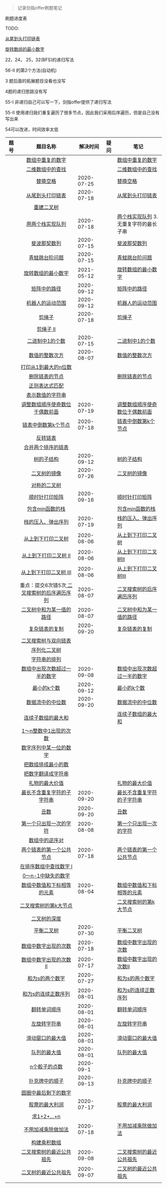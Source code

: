 > 记录剑指offer刷题笔记


刷题进度表

TODO: 

[ 从尾到头打印链表](https://leetcode-cn.com/problems/cong-wei-dao-tou-da-yin-lian-biao-lcof) 

[旋转数组的最小数字](https://leetcode-cn.com/problems/xuan-zhuan-shu-zu-de-zui-xiao-shu-zi-lcof) 

22，24， 25，32(BFS)的递归写法

56-II 的第2个方法(自动机)

3 题后面的拓展题目没看也没写

4题的递归思路没有写

55-I 非递归自己可以写一下，剑指offer提供了递归写法

55-II 使用递归我们重复遍历了很多节点，因此我们采用后序遍历，但是自己没有写出来

54可以改进，时间效率太低

| 题号 |                                                               题目名称                                                               | 解决时间   | 疑问 | 笔记                                                                               |
| ---- | :----------------------------------------------------------------------------------------------------------------------------------: | ---------- | ---- | ---------------------------------------------------------------------------------- |
|      |                      [ 数组中重复的数字](https://leetcode-cn.com/problems/shu-zu-zhong-zhong-fu-de-shu-zi-lcof)                      |            |      | [数组中重复的数字](剑指offer/数组中重复的数字/code.md)                             |
|      |                      [ 二维数组中的查找](https://leetcode-cn.com/problems/er-wei-shu-zu-zhong-de-cha-zhao-lcof)                      |            |      | [二维数组中的查找](剑指offer/二维数组中的查找/code.md)                             |
|      |                                  [ 替换空格](https://leetcode-cn.com/problems/ti-huan-kong-ge-lcof)                                  | 2020-07-25 |      | [替换空格](剑指offer/替换空格/code.md)                                             |
|      |                     [ 从尾到头打印链表](https://leetcode-cn.com/problems/cong-wei-dao-tou-da-yin-lian-biao-lcof)                     | 2020-07-18 |      | [从尾到头打印链表](剑指offer/从尾到头打印链表/code.md)                             |
|      |                              [重建二叉树](https://leetcode-cn.com/problems/zhong-jian-er-cha-shu-lcof)                               |            |      |                                                                                    |
|      |                    [ 用两个栈实现队列](https://leetcode-cn.com/problems/yong-liang-ge-zhan-shi-xian-dui-lie-lcof)                    | 2020-07-18 |      | [两个栈实现队列](剑指offer/个栈实现队列/code.md)    3.无重复字符的最长子串         |
|      |                             [ 斐波那契数列](https://leetcode-cn.com/problems/fei-bo-na-qi-shu-lie-lcof)                              | 2020-07-15 |      | [斐波那契数列](剑指offer/斐波那契数列/code.md)                                     |
|      |                         [青蛙跳台阶问题](https://leetcode-cn.com/problems/qing-wa-tiao-tai-jie-wen-ti-lcof)                          | 2020-07-15 |      | [青蛙跳台阶问题](剑指offer/青蛙跳台阶问题/code.md)                                 |
|      |                   [旋转数组的最小数字](https://leetcode-cn.com/problems/xuan-zhuan-shu-zu-de-zui-xiao-shu-zi-lcof)                   | 2021-05-12 |      | [旋转数组的最小数字](剑指offer/旋转数组的最小数字/code.md)                         |
|      |                            [矩阵中的路径](https://leetcode-cn.com/problems/ju-zhen-zhong-de-lu-jing-lcof)                            | 2020-09-12 |      | [矩阵中的路径](剑指offer/矩阵中的路径/code.md)                                     |
|      |                       [机器人的运动范围](https://leetcode-cn.com/problems/ji-qi-ren-de-yun-dong-fan-wei-lcof)                        | 2020-09-12 |      | [机器人的运动范围](剑指offer/机器人的运动范围/code.md)                             |
|      |                                    [ 剪绳子](https://leetcode-cn.com/problems/jian-sheng-zi-lcof)                                    | 2020-07-18 |      | [剪绳子](剑指offer/剪绳子/code.md)                                                 |
|      |                                 [剪绳子 II](https://leetcode-cn.com/problems/jian-sheng-zi-ii-lcof)                                  |            |      |                                                                                    |
|      |                        [ 二进制中1的个数](https://leetcode-cn.com/problems/er-jin-zhi-zhong-1de-ge-shu-lcof)                         | 2020-07-15 |      | [二进制中1的个数](剑指offer/二进制中1的个数/code.md)                               |
|      |                        [ 数值的整数次方](https://leetcode-cn.com/problems/shu-zhi-de-zheng-shu-ci-fang-lcof)                         | 2020-08-07 |      | [数值的整数次方](剑指offer/数值的整数次方/code.md)                                 |
|      |                  [打印从1到最大的n位数](https://leetcode-cn.com/problems/da-yin-cong-1dao-zui-da-de-nwei-shu-lcof)                   |            |      |                                                                                    |
|      |                       [ 删除链表的节点](https://leetcode-cn.com/problems/shan-chu-lian-biao-de-jie-dian-lcof)                        |            |      | [删除链表的节点](剑指offer/删除链表的节点/code.md)                                 |
|      |                         [ 正则表达式匹配](https://leetcode-cn.com/problems/zheng-ze-biao-da-shi-pi-pei-lcof)                         |            |      |                                                                                    |
|      |                      [ 表示数值的字符串](https://leetcode-cn.com/problems/biao-shi-shu-zhi-de-zi-fu-chuan-lcof)                      |            |      |                                                                                    |
|      | [调整数组顺序使奇数位于偶数前面](https://leetcode-cn.com/problems/diao-zheng-shu-zu-shun-xu-shi-qi-shu-wei-yu-ou-shu-qian-mian-lcof) | 2020-07-19 |      | [调整数组顺序使奇数位于偶数前面](剑指offer/调整数组顺序使奇数位于偶数前面/code.md) |
|      |                [ 链表中倒数第k个节点](https://leetcode-cn.com/problems/lian-biao-zhong-dao-shu-di-kge-jie-dian-lcof)                 | 2020-07-18 |      | [链表中倒数第k个节点](剑指offer/链表中倒数第k个节点/code.md)                       |
|      |                                [反转链表](https://leetcode-cn.com/problems/fan-zhuan-lian-biao-lcof)                                 |            |      |                                                                                    |
|      |                   [合并两个排序的链表](https://leetcode-cn.com/problems/he-bing-liang-ge-pai-xu-de-lian-biao-lcof)                   |            |      |                                                                                    |
|      |                                [ 树的子结构](https://leetcode-cn.com/problems/shu-de-zi-jie-gou-lcof)                                | 2020-09-12 |      | [树的子结构](剑指offer/树的子结构/code.md)                                         |
|      |                            [二叉树的镜像](https://leetcode-cn.com/problems/er-cha-shu-de-jing-xiang-lcof)                            | 2020-07-26 |      | [二叉树的镜像](剑指offer/二叉树的镜像/code.md)                                     |
|      |                            [ 对称的二叉树](https://leetcode-cn.com/problems/dui-cheng-de-er-cha-shu-lcof)                            |            |      |                                                                                    |
|      |                        [ 顺时针打印矩阵](https://leetcode-cn.com/problems/shun-shi-zhen-da-yin-ju-zhen-lcof)                         | 2020-09-16 |      | [顺时针打印矩阵](剑指offer/顺时针打印矩阵/code.md)                                 |
|      |                         [ 包含min函数的栈](https://leetcode-cn.com/problems/bao-han-minhan-shu-de-zhan-lcof)                         |            |      | [包含min函数的栈](剑指offer/包含min函数的栈/code.md)                               |
|      |                      [ 栈的压入、弹出序列](https://leetcode-cn.com/problems/zhan-de-ya-ru-dan-chu-xu-lie-lcof)                       | 2020-07-19 |      | [栈的压入、弹出序列](剑指offer/栈的压入、弹出序列/code.md)                         |
|      |                  [ 从上到下打印二叉树](https://leetcode-cn.com/problems/cong-shang-dao-xia-da-yin-er-cha-shu-lcof)                   | 2020-08-06 |      | [从上到下打印二叉树](剑指offer/从上到下打印二叉树/code.md)                         |
|      |               [ 从上到下打印二叉树 II](https://leetcode-cn.com/problems/cong-shang-dao-xia-da-yin-er-cha-shu-ii-lcof)                | 2020-08-06 |      | [从上到下打印二叉树II](剑指offer/从上到下打印二叉树II/code.md)                     |
|      |              [ 从上到下打印二叉树 III](https://leetcode-cn.com/problems/cong-shang-dao-xia-da-yin-er-cha-shu-iii-lcof)               | 2020-08-06 |      | [从上到下打印二叉树III](剑指offer/从上到下打印二叉树III/code.md)                   |
|      |   重点：提交6次错5次[ 二叉搜索树的后序遍历序列](https://leetcode-cn.com/problems/er-cha-sou-suo-shu-de-hou-xu-bian-li-xu-lie-lcof)   | 2020-08-07 |      | [二叉搜索树的后序遍历序列](剑指offer/二叉搜索树的后序遍历序列/code.md)             |
|      |           [ 二叉树中和为某一值的路径](https://leetcode-cn.com/problems/er-cha-shu-zhong-he-wei-mou-yi-zhi-de-lu-jing-lcof)           | 2020-08-07 |      | [二叉树中和为某一值的路径](剑指offer/二叉树中和为某一值的路径/code.md)             |
|      |                          [ 复杂链表的复制](https://leetcode-cn.com/problems/fu-za-lian-biao-de-fu-zhi-lcof)                          | 2020-09-20 |      | [复杂链表的复制](剑指offer/复杂链表的复制/code.md)                                 |
|      |             [ 二叉搜索树与双向链表](https://leetcode-cn.com/problems/er-cha-sou-suo-shu-yu-shuang-xiang-lian-biao-lcof)              |            |      |                                                                                    |
|      |                             [ 序列化二叉树](https://leetcode-cn.com/problems/xu-lie-hua-er-cha-shu-lcof)                             |            |      |                                                                                    |
|      |                            [ 字符串的排列](https://leetcode-cn.com/problems/zi-fu-chuan-de-pai-lie-lcof)                             |            |      |                                                                                    |
|      |    [ 数组中出现次数超过一半的数字](https://leetcode-cn.com/problems/shu-zu-zhong-chu-xian-ci-shu-chao-guo-yi-ban-de-shu-zi-lcof)     | 2020-09-08 |      | [数组中出现次数超过一半的数字](剑指offer/数组中出现次数超过一半的数字/code.md)     |
|      |                              [ 最小的k个数](https://leetcode-cn.com/problems/zui-xiao-de-kge-shu-lcof)                               | 2020-09-12 |      | [最小的k个数](剑指offer/最小的k个数/code.md)                                       |
|      |                     [ 数据流中的中位数](https://leetcode-cn.com/problems/shu-ju-liu-zhong-de-zhong-wei-shu-lcof)                     | 2020-09-20 |      | [数据流中的中位数](剑指offer/数据流中的中位数/code.md)                             |
|      |                     [ 连续子数组的最大和](https://leetcode-cn.com/problems/lian-xu-zi-shu-zu-de-zui-da-he-lcof)                      |            |      | [连续子数组的最大和](剑指offer/连续子数组的最大和/code.md)                         |
|      |                [ 1～n整数中1出现的次数](https://leetcode-cn.com/problems/1nzheng-shu-zhong-1chu-xian-de-ci-shu-lcof)                 |            |      |                                                                                    |
|      |              [ 数字序列中某一位的数字](https://leetcode-cn.com/problems/shu-zi-xu-lie-zhong-mou-yi-wei-de-shu-zi-lcof)               |            |      |                                                                                    |
|      |                   [ 把数组排成最小的数](https://leetcode-cn.com/problems/ba-shu-zu-pai-cheng-zui-xiao-de-shu-lcof)                   |            |      |                                                                                    |
|      |                    [把数字翻译成字符串](https://leetcode-cn.com/problems/ba-shu-zi-fan-yi-cheng-zi-fu-chuan-lcof)                    |            |      |                                                                                    |
|      |                           [ 礼物的最大价值](https://leetcode-cn.com/problems/li-wu-de-zui-da-jie-zhi-lcof)                           |            |      | [礼物的最大价值](剑指offer/礼物的最大价值/code.md)                                 |
|      |        [ 最长不含重复字符的子字符串](https://leetcode-cn.com/problems/zui-chang-bu-han-zhong-fu-zi-fu-de-zi-zi-fu-chuan-lcof)        | 2020-09-20 |      | [最长不含重复字符的子字符串](剑指offer/最长不含重复字符的子字符串/code.md)         |
|      |                                       [ 丑数](https://leetcode-cn.com/problems/chou-shu-lcof)                                        | 2020-09-20 |      | [丑数](剑指offer/丑数/code.md)                                                     |
|      |                [ 第一个只出现一次的字符](https://leetcode-cn.com/problems/di-yi-ge-zhi-chu-xian-yi-ci-de-zi-fu-lcof)                 | 2020-08-08 |      | [第一个只出现一次的字符](剑指offer/第一个只出现一次的字符/code.md)                 |
|      |                          [ 数组中的逆序对](https://leetcode-cn.com/problems/shu-zu-zhong-de-ni-xu-dui-lcof)                          |            |      |                                                                                    |
|      |         [两个链表的第一个公共节点](https://leetcode-cn.com/problems/liang-ge-lian-biao-de-di-yi-ge-gong-gong-jie-dian-lcof)          | 2020-07-18 |      | [两个链表的第一个公共节点](剑指offer/两个链表的第一个公共节点/code.md)             |
|      |               [ 在排序数组中查找数字 I](https://leetcode-cn.com/problems/zai-pai-xu-shu-zu-zhong-cha-zhao-shu-zi-lcof)               |            |      |                                                                                    |
|      |                            [ 0～n-1中缺失的数字](https://leetcode-cn.com/problems/que-shi-de-shu-zi-lcof)                            |            |      |                                                                                    |
|      |                                                    [数组中数值和下标相等的元素]()                                                    | 2020-08-04 |      | [数组中数值和下标相等的元素](剑指offer/数组中数值和下标相等的元素/code.md)         |
|      |                [ 二叉搜索树的第k大节点](https://leetcode-cn.com/problems/er-cha-sou-suo-shu-de-di-kda-jie-dian-lcof)                 |            |      | [二叉搜索树的第k大节点](剑指offer/二叉搜索树的第k大节点/code.md)                   |
|      |                             [ 二叉树的深度](https://leetcode-cn.com/problems/er-cha-shu-de-shen-du-lcof)                             |            |      |                                                                                    |
|      |                              [ 平衡二叉树](https://leetcode-cn.com/problems/ping-heng-er-cha-shu-lcof)                               | 2020-07-30 |      | [平衡二叉树](剑指offer/平衡二叉树/code.md)                                         |
|      |                [ 数组中数字出现的次数](https://leetcode-cn.com/problems/shu-zu-zhong-shu-zi-chu-xian-de-ci-shu-lcof)                 | 2020-07-18 |      | [数组中数字出现的次数](剑指offer/数组中数字出现的次数/code.md)                     |
|      |             [ 数组中数字出现的次数 II](https://leetcode-cn.com/problems/shu-zu-zhong-shu-zi-chu-xian-de-ci-shu-ii-lcof)              | 2020-07-17 |      | [数组中数字出现的次数II](剑指offer/数组中数字出现的次数II/code.md)                 |
|      |                         [和为s的两个数字](https://leetcode-cn.com/problems/he-wei-sde-liang-ge-shu-zi-lcof)                          | 2020-07-27 |      | [和为s的两个数字](剑指offer/和为s的两个数字/code.md)                               |
|      |                   [和为s的连续正数序列](https://leetcode-cn.com/problems/he-wei-sde-lian-xu-zheng-shu-xu-lie-lcof)                   | 2020-08-01 |      | [和为s的连续正数序列](剑指offer/和为s的连续正数序列/code.md)                       |
|      |                           [ 翻转单词顺序](https://leetcode-cn.com/problems/fan-zhuan-dan-ci-shun-xu-lcof)                            | 2020-08-01 |      | [翻转单词顺序](剑指offer/翻转单词顺序/code.md)                                     |
|      |                          [ 左旋转字符串](https://leetcode-cn.com/problems/zuo-xuan-zhuan-zi-fu-chuan-lcof)                           | 2020-08-01 |      | [左旋转字符串](剑指offer/左旋转字符串/code.md)                                     |
|      |                     [ 滑动窗口的最大值](https://leetcode-cn.com/problems/hua-dong-chuang-kou-de-zui-da-zhi-lcof)                     | 2020-08-01 |      | [滑动窗口的最大值](剑指offer/滑动窗口的最大值/code.md)                             |
|      |                             [队列的最大值](https://leetcode-cn.com/problems/dui-lie-de-zui-da-zhi-lcof)                              | 2020-08-01 |      | [队列的最大值](剑指offer/队列的最大值/code.md)                                     |
|      |                            [n个骰子的点数](https://leetcode-cn.com/problems/nge-tou-zi-de-dian-shu-lcof)                             | 2020-09-1  |      |                                                                                    |
|      |                          [扑克牌中的顺子](https://leetcode-cn.com/problems/bu-ke-pai-zhong-de-shun-zi-lcof)                          | 2020-09-13 |      | [扑克牌中的顺子](剑指offer/扑克牌中的顺子/code.md)                                 |
|      |              [ 圆圈中最后剩下的数字](https://leetcode-cn.com/problems/yuan-quan-zhong-zui-hou-sheng-xia-de-shu-zi-lcof)              |            |      |                                                                                    |
|      |                           [股票的最大利润](https://leetcode-cn.com/problems/gu-piao-de-zui-da-li-run-lcof)                           | 2020-07-17 |      | [股票的最大利润](剑指offer/股票的最大利润/code.md)                                 |
|      |                                     [ 求1+2+…+n](https://leetcode-cn.com/problems/qiu-12n-lcof)                                      |            |      |                                                                                    |
|      |                  [不用加减乘除做加法](https://leetcode-cn.com/problems/bu-yong-jia-jian-cheng-chu-zuo-jia-fa-lcof)                   | 2020-07-18 |      | [不用加减乘除做加法](剑指offer/不用加减乘除做加法/code.md)                         |
|      |                           [ 构建乘积数组](https://leetcode-cn.com/problems/gou-jian-cheng-ji-shu-zu-lcof)                            |            |      |                                                                                    |
|      |          [ 二叉搜索树的最近公共祖先](https://leetcode-cn.com/problems/er-cha-sou-suo-shu-de-zui-jin-gong-gong-zu-xian-lcof)          | 2020-09-08 |      | [二叉搜索树的最近公共祖先](剑指offer/二叉搜索树的最近公共祖先)                     |
|      |                [ 二叉树的最近公共祖先](https://leetcode-cn.com/problems/er-cha-shu-de-zui-jin-gong-gong-zu-xian-lcof)                | 2020-09-07 |      | [二叉树的最近公共祖先](剑指offer/二叉树的最近公共祖先/code.md)                     |
|      |                                                                                                                                      |            |      |                                                                                    |

